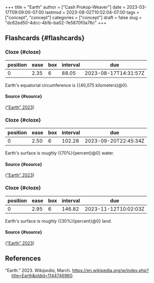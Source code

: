 +++
title = "Earth"
author = ["Cash Prokop-Weaver"]
date = 2023-03-17T09:09:00-07:00
lastmod = 2023-08-02T10:52:04-07:00
tags = ["concept", "concept"]
categories = ["concept"]
draft = false
slug = "dc62ed50-4dcc-4b1b-ba02-7e5870f0a76c"
+++

## Flashcards {#flashcards}


### Cloze {#cloze}

| position | ease | box | interval | due                  |
|----------|------|-----|----------|----------------------|
| 0        | 2.35 | 6   | 88.05    | 2023-08-17T14:31:57Z |

Earth's equatorial circumference is {{40,075 kilometers}@0}.


#### Source {#source}

(<a href="#citeproc_bib_item_1">“Earth” 2023</a>)


### Cloze {#cloze}

| position | ease | box | interval | due                  |
|----------|------|-----|----------|----------------------|
| 0        | 2.50 | 6   | 102.28   | 2023-09-20T22:45:34Z |

Earth's surface is roughly {{70%}{percent}@0} water.


#### Source {#source}

(<a href="#citeproc_bib_item_1">“Earth” 2023</a>)


### Cloze {#cloze}

| position | ease | box | interval | due                  |
|----------|------|-----|----------|----------------------|
| 0        | 2.95 | 6   | 146.82   | 2023-11-12T10:02:03Z |

Earth's surface is roughly {{30%}{percent}@0} land.


#### Source {#source}

(<a href="#citeproc_bib_item_1">“Earth” 2023</a>)

## References

<style>.csl-entry{text-indent: -1.5em; margin-left: 1.5em;}</style><div class="csl-bib-body">
  <div class="csl-entry"><a id="citeproc_bib_item_1"></a>“Earth.” 2023. <i>Wikipedia</i>, March. <a href="https://en.wikipedia.org/w/index.php?title=Earth&oldid=1144746960">https://en.wikipedia.org/w/index.php?title=Earth&#38;oldid=1144746960</a>.</div>
</div>
